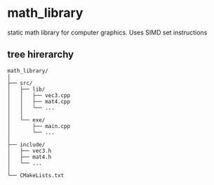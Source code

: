 # math_library
static math library for computer graphics. Uses SIMD set instructions

## tree hirerarchy

```
math_library/
│
├── src/
│   ├── lib/
│   │   ├── vec3.cpp
│   │   ├── mat4.cpp
│   │   └── ... 
│   │
│   └── exe/
│       ├── main.cpp
│       └── ...
│
├── include/
│   ├── vec3.h
│   ├── mat4.h
│   └── ... 
│
└── CMakeLists.txt

```